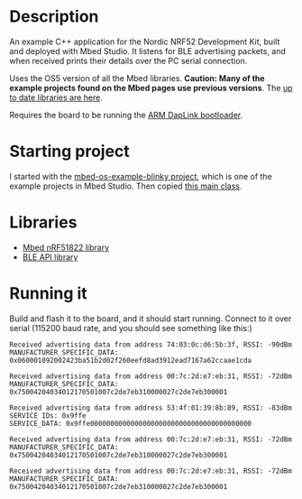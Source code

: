 # Description
An example C++ application for the Nordic NRF52 Development Kit, built and deployed with Mbed Studio. It listens for BLE advertising packets, and when received prints their details over the PC serial connection.

Uses the OS5 version of all the Mbed libraries. **Caution: Many of the example projects found on the Mbed pages use previous versions**. The [up to date libraries are here](https://os.mbed.com/teams/mbed-os-examples).

Requires the board to be running the [ARM DapLink bootloader](https://armmbed.github.io/DAPLink/?board=Nordic-nRF52-DK).

# Starting project
I started with the [mbed-os-example-blinky project](https://os.mbed.com/teams/mbed-os-examples/code/mbed-os-example-blinky/), which is one of the example projects in Mbed Studio. Then copied [this main class](https://os.mbed.com/teams/mbed-os-examples/code/mbed-os-example-ble-EddystoneObserver//file/092c08942a29/source/main.cpp/).
# Libraries
* [Mbed nRF51822 library](https://os.mbed.com/teams/Nordic-Semiconductor/code/nRF51822/)
* [BLE API library](https://os.mbed.com/teams/Bluetooth-Low-Energy/code/BLE_API/)

# Running it
Build and flash it to the board, and it should start running. Connect to it over serial (115200 baud rate, and you should see something like this:)
```
Received advertising data from address 74:03:0c:d6:5b:3f, RSSI: -90dBm
MANUFACTURER_SPECIFIC_DATA: 0x060001092002423ba51b2d02f260eefd8ad3912ead7167a62ccaae1cda

Received advertising data from address 00:7c:2d:e7:eb:31, RSSI: -72dBm
MANUFACTURER_SPECIFIC_DATA: 0x75004204034012170501007c2de7eb310000027c2de7eb300001

Received advertising data from address 53:4f:01:39:8b:89, RSSI: -83dBm
SERVICE IDs: 0x9ffe
SERVICE_DATA: 0x9ffe0000000000000000000000000000000000000000

Received advertising data from address 00:7c:2d:e7:eb:31, RSSI: -72dBm
MANUFACTURER_SPECIFIC_DATA: 0x75004204034012170501007c2de7eb310000027c2de7eb300001

Received advertising data from address 00:7c:2d:e7:eb:31, RSSI: -72dBm
MANUFACTURER_SPECIFIC_DATA: 0x75004204034012170501007c2de7eb310000027c2de7eb300001
```

